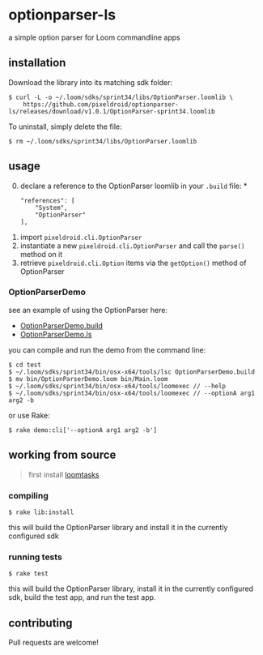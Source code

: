 optionparser-ls
===============

a simple option parser for Loom commandline apps


## installation

Download the library into its matching sdk folder:

    $ curl -L -o ~/.loom/sdks/sprint34/libs/OptionParser.loomlib \
        https://github.com/pixeldroid/optionparser-ls/releases/download/v1.0.1/OptionParser-sprint34.loomlib

To uninstall, simply delete the file:

    $ rm ~/.loom/sdks/sprint34/libs/OptionParser.loomlib


## usage

0. declare a reference to the OptionParser loomlib in your `.build` file:
    *
    ```
    "references": [
        "System",
        "OptionParser"
    ],
    ```
0. import `pixeldroid.cli.OptionParser`
0. instantiate a new `pixeldroid.cli.OptionParser` and call the `parse()` method on it
0. retrieve `pixeldroid.cli.Option` items via the `getOption()` method of OptionParser

### OptionParserDemo

see an example of using the OptionParser here:

* [OptionParserDemo.build][OptionParserDemo.build]
* [OptionParserDemo.ls][OptionParserDemo.ls]

you can compile and run the demo from the command line:

    $ cd test
    $ ~/.loom/sdks/sprint34/bin/osx-x64/tools/lsc OptionParserDemo.build
    $ mv bin/OptionParserDemo.loom bin/Main.loom
    $ ~/.loom/sdks/sprint34/bin/osx-x64/tools/loomexec // --help
    $ ~/.loom/sdks/sprint34/bin/osx-x64/tools/loomexec // --optionA arg1 arg2 -b

or use Rake:

    $ rake demo:cli['--optionA arg1 arg2 -b']


## working from source

> first install [loomtasks][loomtasks]

### compiling

    $ rake lib:install

this will build the OptionParser library and install it in the currently configured sdk

### running tests

    $ rake test

this will build the OptionParser library, install it in the currently configured sdk, build the test app, and run the test app.


## contributing

Pull requests are welcome!


[loomtasks]: https://github.com/pixeldroid/loomtasks "loomtasks"
[OptionParserDemo.build]: ./test/src/OptionParserDemo.build "build file for the demo"
[OptionParserDemo.ls]: ./test/src/OptionParserDemo.ls "source file for the demo"

